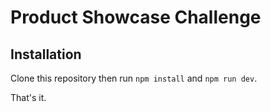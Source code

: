 # Product Showcase Challenge

## Installation
Clone this repository then run `npm install` and `npm run dev`.

That's it.
